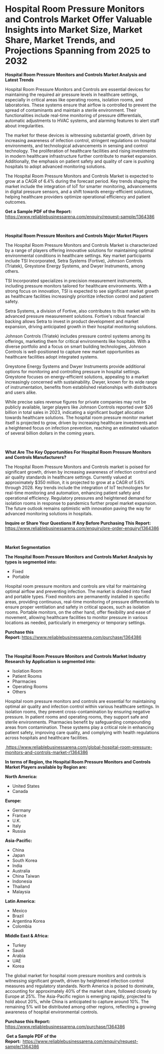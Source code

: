 <p><h1>Hospital Room Pressure Monitors and Controls Market Offer Valuable Insights into Market Size, Market Share, Market Trends, and Projections Spanning from 2025 to 2032</h1></p><p><strong>Hospital Room Pressure Monitors and Controls Market Analysis and Latest Trends</strong></p>
<p><p>Hospital Room Pressure Monitors and Controls are essential devices for maintaining the required air pressure levels in healthcare settings, especially in critical areas like operating rooms, isolation rooms, and laboratories. These systems ensure that airflow is controlled to prevent the spread of contaminants and maintain a sterile environment. Their functionalities include real-time monitoring of pressure differentials, automatic adjustments to HVAC systems, and alarming features to alert staff about irregularities.</p><p>The market for these devices is witnessing substantial growth, driven by increasing awareness of infection control, stringent regulations on hospital environments, and technological advancements in sensing and control technology. The proliferation of healthcare facilities and rising investments in modern healthcare infrastructure further contribute to market expansion. Additionally, the emphasis on patient safety and quality of care is pushing hospitals to adopt advanced monitoring solutions.</p><p>The Hospital Room Pressure Monitors and Controls Market is expected to grow at a CAGR of 6.4% during the forecast period. Key trends shaping the market include the integration of IoT for smarter monitoring, advancements in digital pressure sensors, and a shift towards energy-efficient solutions, helping healthcare providers optimize operational efficiency and patient outcomes.</p></p>
<p><strong>Get a Sample PDF of the Report:&nbsp;</strong> <a href="https://www.reliablebusinessarena.com/enquiry/request-sample/1364386?utm_campaign=3067&utm_medium=2&utm_source=Github&utm_content=ia&utm_term=14042025&utm_id=hospital-room-pressure-monitors-and-controls">https://www.reliablebusinessarena.com/enquiry/request-sample/1364386</a></p>
<p>&nbsp;</p>
<p><strong>Hospital Room Pressure Monitors and Controls Major Market Players</strong></p>
<p><p>The Hospital Room Pressure Monitors and Controls Market is characterized by a range of players offering innovative solutions for maintaining optimal environmental conditions in healthcare settings. Key market participants include TSI Incorporated, Setra Systems (Fortive), Johnson Controls (Triatek), Greystone Energy Systems, and Dwyer Instruments, among others. </p><p>TSI Incorporated specializes in precision measurement instruments, including pressure monitors tailored for healthcare environments. With a strong focus on innovation, TSI is expected to see significant market growth as healthcare facilities increasingly prioritize infection control and patient safety.</p><p>Setra Systems, a division of Fortive, also contributes to this market with its advanced pressure measurement solutions. Fortive's robust financial backing allows Setra to invest in product development and market expansion, driving anticipated growth in their hospital monitoring solutions.</p><p>Johnson Controls (Triatek) includes pressure control systems among its offerings, marketing them for critical environments like hospitals. With a diverse portfolio and a focus on smart building technologies, Johnson Controls is well-positioned to capture new market opportunities as healthcare facilities adopt integrated systems.</p><p>Greystone Energy Systems and Dwyer Instruments provide additional options for monitoring and controlling pressure in hospital settings. Greystone focuses on energy-efficient solutions, appealing to a market increasingly concerned with sustainability. Dwyer, known for its wide range of instrumentation, benefits from established relationships with distributors and users alike.</p><p>While precise sales revenue figures for private companies may not be publicly available, larger players like Johnson Controls reported over $26 billion in total sales in 2023, indicating a significant budget allocation towards healthcare solutions. The hospital room pressure monitor market itself is projected to grow, driven by increasing healthcare investments and a heightened focus on infection prevention, reaching an estimated valuation of several billion dollars in the coming years.</p></p>
<p>&nbsp;</p>
<p><strong>What Are The Key Opportunities For Hospital Room Pressure Monitors and Controls Manufacturers?</strong></p>
<p><p>The Hospital Room Pressure Monitors and Controls market is poised for significant growth, driven by increasing awareness of infection control and air quality standards in healthcare settings. Currently valued at approximately $350 million, it is projected to grow at a CAGR of 5.6% through 2028. Key trends include the integration of IoT technologies for real-time monitoring and automation, enhancing patient safety and operational efficiency. Regulatory pressures and heightened demand for isolation rooms in response to pandemics further propel market expansion. The future outlook remains optimistic with innovation paving the way for advanced monitoring solutions in hospitals.</p></p>
<p><strong>Inquire or Share Your Questions If Any Before Purchasing This Report:</strong> <a href="https://www.reliablebusinessarena.com/enquiry/pre-order-enquiry/1364386?utm_campaign=3067&utm_medium=2&utm_source=Github&utm_content=ia&utm_term=14042025&utm_id=hospital-room-pressure-monitors-and-controls">https://www.reliablebusinessarena.com/enquiry/pre-order-enquiry/1364386</a></p>
<p>&nbsp;</p>
<p><strong>Market Segmentation</strong></p>
<p><strong>The Hospital Room Pressure Monitors and Controls Market Analysis by types is segmented into:</strong></p>
<p><ul><li>Fixed</li><li>Portable</li></ul></p>
<p><p>Hospital room pressure monitors and controls are vital for maintaining optimal airflow and preventing infection. The market is divided into fixed and portable types. Fixed monitors are permanently installed in specific areas, providing continuous, real-time monitoring of pressure differentials to ensure proper ventilation and safety in critical spaces, such as isolation rooms. Portable monitors, on the other hand, offer flexibility and ease of movement, allowing healthcare facilities to monitor pressure in various locations as needed, particularly in emergency or temporary settings.</p></p>
<p><strong>Purchase this Report:&nbsp;</strong><a href="https://www.reliablebusinessarena.com/purchase/1364386?utm_campaign=3067&utm_medium=2&utm_source=Github&utm_content=ia&utm_term=14042025&utm_id=hospital-room-pressure-monitors-and-controls">https://www.reliablebusinessarena.com/purchase/1364386</a></p>
<p>&nbsp;</p>
<p><strong>The Hospital Room Pressure Monitors and Controls Market Industry Research by Application is segmented into:</strong></p>
<p><ul><li>Isolation Room</li><li>Patient Rooms</li><li>Pharmacies</li><li>Operating Rooms</li><li>Others</li></ul></p>
<p><p>Hospital room pressure monitors and controls are essential for maintaining optimal air quality and infection control within various healthcare settings. In isolation rooms, they prevent cross-contamination by ensuring negative pressure. In patient rooms and operating rooms, they support safe and sterile environments. Pharmacies benefit by safeguarding compounding areas from contamination. These systems play a critical role in enhancing patient safety, improving care quality, and complying with health regulations across hospitals and healthcare facilities.</p></p>
<p><a href="https://www.reliablebusinessarena.com/global-hospital-room-pressure-monitors-and-controls-market-r1364386?utm_campaign=3067&utm_medium=2&utm_source=Github&utm_content=ia&utm_term=14042025&utm_id=hospital-room-pressure-monitors-and-controls">&nbsp;https://www.reliablebusinessarena.com/global-hospital-room-pressure-monitors-and-controls-market-r1364386</a></p>
<p><strong>In terms of Region, the Hospital Room Pressure Monitors and Controls Market Players available by Region are:</strong></p>
<p>
    <p> <strong> North America: </strong>
        <ul>
            <li>United States</li>
            <li>Canada</li>
        </ul>
        </p> 
    <p> <strong> Europe: </strong>
        <ul>
            <li>Germany</li>
            <li>France</li>
            <li>U.K.</li>
            <li>Italy</li>
            <li>Russia</li>
        </ul>
        </p> 
    <p> <strong> Asia-Pacific: </strong>
        <ul>
            <li>China</li>
            <li>Japan</li>
            <li>South Korea</li>
            <li>India</li>
            <li>Australia</li>
            <li>China Taiwan</li>
            <li>Indonesia</li>
            <li>Thailand</li>
            <li>Malaysia</li>
        </ul>
        </p> 
    <p> <strong> Latin America: </strong>
        <ul>
            <li>Mexico</li>
            <li>Brazil</li>
            <li>Argentina Korea</li>
            <li>Colombia</li>
        </ul>
        </p> 
    <p> <strong> Middle East & Africa: </strong>
        <ul>
            <li>Turkey</li>
            <li>Saudi</li>
            <li>Arabia</li>
            <li>UAE</li>
            <li>Korea</li>
        </ul>
    </p>
    </p>
<p><p>The global market for hospital room pressure monitors and controls is witnessing significant growth, driven by heightened infection control measures and regulatory standards. North America is poised to dominate, accounting for approximately 40% of the market share, followed closely by Europe at 25%. The Asia-Pacific region is emerging rapidly, projected to hold about 20%, while China is anticipated to capture around 10%. The remaining 5% will be distributed among other regions, reflecting a growing awareness of hospital environmental controls.</p></p>
<p><strong>Purchase this Report: </strong><a href="https://www.reliablebusinessarena.com/purchase/1364386?utm_campaign=3067&utm_medium=2&utm_source=Github&utm_content=ia&utm_term=14042025&utm_id=hospital-room-pressure-monitors-and-controls">https://www.reliablebusinessarena.com/purchase/1364386</a></p>
<p>&nbsp;<strong>Get a Sample PDF of the Report:&nbsp;&nbsp;</strong><a href="https://www.reliablebusinessarena.com/enquiry/request-sample/1364386?utm_campaign=3067&utm_medium=2&utm_source=Github&utm_content=ia&utm_term=14042025&utm_id=hospital-room-pressure-monitors-and-controls">https://www.reliablebusinessarena.com/enquiry/request-sample/1364386</a></p>
<p><strong></strong></p>
<p><p></p><p></p><p></p></p>